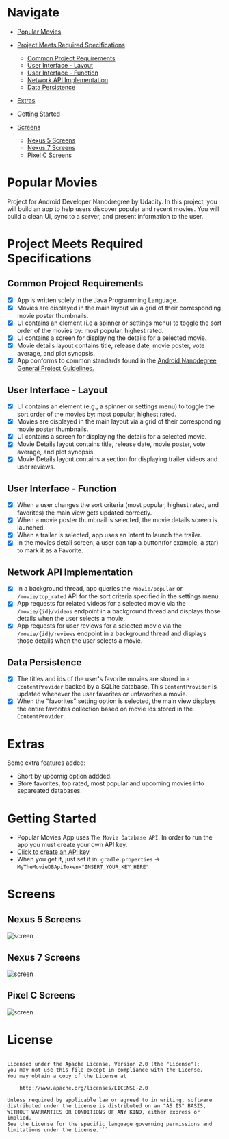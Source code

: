 # Navigate

  - [Popular Movies](#popular-movies)
  
  - [Project Meets Required Specifications](#project-meets-required-specifications)
    - [Common Project Requirements](#common-project-requirements)
    - [User Interface - Layout](#user-interface---layout)
    - [User Interface - Function](#user-interface---function)
    - [Network API Implementation](#network-api-implementation)
    - [Data Persistence](#data-persistence)

  - [Extras](#extras)
  
  - [Getting Started](#getting-started)
  
  - [Screens](#screens)
    - [Nexus 5 Screens](#nexus-5-screens)
    - [Nexus 7 Screens](#nexus-7-screens)
    - [Pixel C Screens](#pixel-C-screens)

# Popular Movies

Project for Android Developer Nanodregree by Udacity.
In this project, you will build an app to help users discover popular and recent movies. You will build a clean UI, sync to a server, and present information to the user.

# Project Meets Required Specifications

## Common Project Requirements

- [x] App is written solely in the Java Programming Language.
- [x] Movies are displayed in the main layout via a grid of their corresponding movie poster thumbnails.
- [x] UI contains an element (i.e a spinner or settings menu) to toggle the sort order of the movies by: most popular, highest rated.
- [x] UI contains a screen for displaying the details for a selected movie.
- [x] Movie details layout contains title, release date, movie poster, vote average, and plot synopsis.
- [x] App conforms to common standards found in the [Android Nanodegree General Project Guidelines.](http://udacity.github.io/android-nanodegree-guidelines/core.html)

## User Interface - Layout

- [x] UI contains an element (e.g., a spinner or settings menu) to toggle the sort order of the movies by: most popular, highest rated.
- [x] Movies are displayed in the main layout via a grid of their corresponding movie poster thumbnails.
- [x] UI contains a screen for displaying the details for a selected movie.
- [x] Movie Details layout contains title, release date, movie poster, vote average, and plot synopsis.
- [x] Movie Details layout contains a section for displaying trailer videos and user reviews.

## User Interface - Function

- [x] When a user changes the sort criteria (most popular, highest rated, and favorites) the main view gets updated correctly.
- [x] When a movie poster thumbnail is selected, the movie details screen is launched.
- [x] When a trailer is selected, app uses an Intent to launch the trailer.
- [x] In the movies detail screen, a user can tap a button(for example, a star) to mark it as a Favorite.

## Network API Implementation

- [x] In a background thread, app queries the ```/movie/popular``` or ```/movie/top_rated``` API for the sort criteria specified in the settings menu.
- [x] App requests for related videos for a selected movie via the ```/movie/{id}/videos``` endpoint in a background thread and displays those details when the user selects a movie.
- [x] App requests for user reviews for a selected movie via the ```/movie/{id}/reviews``` endpoint in a background thread and displays those details when the user selects a movie.

## Data Persistence

- [x] The titles and ids of the user's favorite movies are stored in a 
```ContentProvider``` backed by a SQLite database. This ```ContentProvider``` is updated whenever the user favorites or unfavorites a movie.
- [x] When the "favorites" setting option is selected, the main view displays the entire favorites collection based on movie ids stored in the ```ContentProvider```.

# Extras

Some extra features added:
  - Short by upcomig option addded.
  - Store favorites, top rated, most popular and upcoming movies into separeated databases.

# Getting Started

  - Popular Movies App uses ```The Movie Database API```. In order to run the app you must create your own API key.
  - [Click to create an API key](https://www.themoviedb.org/account/signup)
  - When you get it, just set it in: ```gradle.properties``` -> ```MyTheMovieDBApiToken="INSERT_YOUR_KEY_HERE"```


# Screens

## Nexus 5 Screens
![screen](../master/art/popular_movies_nexus5_poster.jpg)

## Nexus 7 Screens
![screen](../master/art/popular_movies_nexus7_poster.jpg)

## Pixel C Screens
![screen](../master/art/popular_movies_pixelC_poster.jpg)

# License

```Copyright 2017 Endika Aguilera

Licensed under the Apache License, Version 2.0 (the "License");
you may not use this file except in compliance with the License.
You may obtain a copy of the License at

    http://www.apache.org/licenses/LICENSE-2.0

Unless required by applicable law or agreed to in writing, software
distributed under the License is distributed on an "AS IS" BASIS,
WITHOUT WARRANTIES OR CONDITIONS OF ANY KIND, either express or implied.
See the License for the specific language governing permissions and
limitations under the License.```

